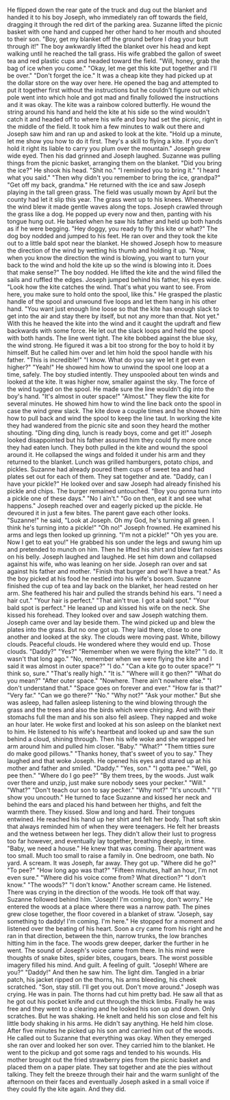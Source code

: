   He flipped down the rear gate of the truck and dug out the blanket and handed it to his boy Joseph, who immediately ran off towards the field, dragging it through the red dirt of the parking area. Suzanne lifted the picnic basket with one hand and cupped her other hand to her mouth and shouted to their son.
  "Boy, get my blanket off the ground before I drag your butt through it!"
  The boy awkwardly lifted the blanket over his head and kept walking until he reached the tall grass. His wife grabbed the gallon of sweet tea and red plastic cups and headed toward the field.
  "Will, honey, grab the bag of ice when you come."
  "Okay, let me get this kite put together and I'll be over."
  "Don't forget the ice."
  It was a cheap kite they had picked up at the dollar store on the way over here. He opened the bag and attempted to put it together first without the instructions but he couldn't figure out which pole went into which hole and got mad and finally followed the instructions and it was okay. The kite was a rainbow colored butterfly. 
  He wound the string around his hand and held the kite at his side so the wind wouldn't catch it and headed off to where his wife and boy had set the picnic, right in the middle of the field. It took him a few minutes to walk out there and Joseph saw him and ran up and asked to look at the kite.
  "Hold up a minute, let me show you how to do it first. They's a skill to flying a kite. If you don't hold it right its liable to carry you plum over the mountain."
  Joseph grew wide eyed. Then his dad grinned and Joseph laughed. Suzanne was pulling things from the picnic basket, arranging them on the blanket.
  "Did you bring the ice?"
  He shook his head.
  "Shit no."
  "I reminded you to bring it."
  "I heard what you said."
  "Then why didn't you remember to bring the ice, grandpa?"
  "Get off my back, grandma."
  He returned with the ice and saw Joseph playing in the tall green grass. The field was usually mown by April but the county had let it slip this year. The grass went up to his knees. Whenever the wind blew it made gentle waves along the tops. Joseph crawled through the grass like a dog. He popped up every now and then, panting with his tongue hung out. He barked when he saw his father and held up both hands as if he were begging.
  "Hey doggy, you ready to fly this kite or what?"
  The dog boy nodded and jumped to his feet. He ran over and they took the kite out to a little bald spot near the blanket.
He showed Joseph how to measure the direction of the wind by wetting his thumb and holding it up.
  "Now, when you know the direction the wind is blowing, you want to turn your back to the wind and hold the kite up so the wind is blowing into it. Does that make sense?"
  The boy nodded.
  He lifted the kite and the wind filled the sails and ruffled the edges. Joseph jumped behind his father, his eyes wide.
  "Look how the kite catches the wind. That's what you want to see. From here, you make sure to hold onto the spool, like this."
  He grasped the plastic handle of the spool and unwound five loops and let them hang in his other hand.
  "You want just enough line loose so that the kite has enough slack to get into the air and stay there by itself, but not any more than that. Not yet."
  With this he heaved the kite into the wind and it caught the updraft and flew backwards with some force. He let out the slack loops and held the spool with both hands. The line went tight. The kite bobbed against the blue sky, the wind strong. He figured it was a bit too strong for the boy to hold it by himself. But he called him over and let him hold the spool handle with his father.
  "This is incredible!"
  "I know. What do you say we let it get even higher?"
  "Yeah!"
  He showed him how to unwind the spool one loop at a time, safely. The boy studied intently. They unspooled about ten winds and looked at the kite. It was higher now, smaller against the sky. The force of the wind tugged on the spool. He made sure the line wouldn't dig into the boy's hand.
  "It's almost in outer space!"
  "Almost."
  They flew the kite for several minutes. He showed him how to wind the line back onto the spool in case the wind grew slack. The kite dove a couple times and he showed him how to pull back and wind the spool to keep the line taut. In working the kite they had wandered from the picnic site and soon they heard the mother shouting.
  "Ding ding ding, lunch is ready boys, come and get it!"
  Joseph looked disappointed but his father assured him they could fly more once they had eaten lunch. They both pulled in the kite and wound the spool around it. He collapsed the wings and folded it under his arm and they returned to the blanket.
  Lunch was grilled hamburgers, potato chips, and pickles. Suzanne had already poured them cups of sweet tea and had plates set out for each of them. They sat together and ate.
  "Daddy, can I have your pickle?"
  He looked over and saw Joseph had already finished his pickle and chips. The burger remained untouched.
	"Boy you gonna turn into a pickle one of these days."
	"No I ain't."
	"Go on then, eat it and see what happens."
	Joseph reached over and eagerly picked up the pickle. He devoured it in just a few bites. The parent gave each other looks.
	"Suzanne!" he said, "Look at Joseph. Oh my God, he's turning all green. I think he's turning into a pickle!"
	"Oh no!"
	Joseph frowned. He examined his arms and legs then looked up grinning.
	"I'm not a pickle!"
	"Oh yes you are. Now I get to eat you!"
	He grabbed his son under the legs and swung him up and pretended to munch on him. Then he lifted his shirt and blew fart noises on his belly. Joseph laughed and laughed. He set him down and collapsed against his wife, who was leaning on her side. Joseph ran over and sat against his father and mother.
	"Finish that burger and we'll have a treat."
	As the boy picked at his food he nestled into his wife's bosom. Suzanne finished the cup of tea and lay back on the blanket, her head rested on her arm. She feathered his hair and pulled the strands behind his ears.
	"I need a hair cut."
	"Your hair is perfect."
	"That ain't true. I got a bald spot."
	"Your bald spot is perfect."
	He leaned up and kissed his wife on the neck. She kissed his forehead. They looked over and saw Joseph watching them. Joseph came over and lay beside them. The wind picked up and blew the plates into the grass. But no one got up. They laid there, close to one another and looked at the sky. The clouds were moving past. White, billowy clouds. Peaceful clouds. He wondered where they would end up. Those clouds.
	"Daddy?"
	"Yes?"
	"Remember when we were flying the kite?"
	"I do. It wasn't that long ago."
	"No, remember when we were flying the kite and I said it was almost in outer space?"
	"I do."
	"Can a kite go to outer space?"
	"I think so, sure."
	"That's really high."
	"It is."
	"Where will it go then?"
	"What do you mean?"
	"After outer space."
	"Nowhere. There ain't nowhere else."
	"I don't understand that."
	"Space goes on forever and ever."
  "How far is that?"
  "Very far."
  "Can we go there?"
  "No."
  "Why not?"
  "Ask your mother."
  But she was asleep, had fallen asleep listening to the wind blowing through the grass and the trees and also the birds which were chirping. And with their stomachs full the man and his son also fell asleep. They napped and woke an hour later. He woke first and looked at his son asleep on the blanket next to him. He listened to his wife's heartbeat and looked up and saw the sun behind a cloud, shining through.
  Then his wife woke and she wrapped her arm around him and pulled him closer.
  "Baby."
	"What?"
  "Them titties sure do make good pillows."
  "Thanks honey, that's sweet of you to say."
  They laughed and that woke Joseph. He opened his eyes and stared up at his mother and father and smiled.
  "Daddy."
  "Yes, son."
  "I gotta pee."
  "Well, go pee then."
  "Where do I go pee?"
  "By them trees, by the woods. Just walk over there and unzip, just make sure nobody sees your pecker."
  "Will."
  "What?"
  "Don't teach our son to say pecker."
	"Why not?"
	"It's uncouth."
	"I'll show you uncouth."
	He turned to face Suzanne and kissed her neck and behind the ears and placed his hand between her thighs, and felt the warmth there. They kissed. Slow and long and hard. Their tongues entwined. He reached his hand up her shirt and felt her body. That soft skin that always reminded him of when they were teenagers. He felt her breasts and the wetness between her legs. They didn't allow their lust to progress too far however, and eventually lay together, breathing deeply, in time.
	"Baby, we need a house."
	He knew that was coming. Their apartment was too small. Much too small to raise a family in. One bedroom, one bath. No yard.
	A scream. It was Joseph, far away.
	They got up.
  "Where did he go?"
  "To pee?"
  "How long ago was that?"
  "Fifteen minutes, half an hour, I'm not even sure."
  "Where did his voice come from? What direction?"
  "I don't know."
  "The woods?"
  "I don't know."
  Another scream came. He listened. There was crying in the direction of the woods. He took off that way. Suzanne followed behind him.
  "Joseph! I'm coming boy, don't worry."
  He entered the woods at a place where there was a narrow path. The pines grew close together, the floor covered in a blanket of straw.
  "Joseph, say something to daddy! I'm coming. I'm here."
  He stopped for a moment and listened over the beating of his heart. Soon a cry came from his right and he ran in that direction, between the thin, narrow trunks, the low branches hitting him in the face.
  The woods grew deeper, darker the further in he went. The sound of Joseph's voice came from there. In his mind were thoughts of snake bites, spider bites, cougars, bears. The worst possible imagery filled his mind. And guilt. A feeling of guilt.
  "Joseph! Where are you?"
  "Daddy!"
  And then he saw him. The light dim. Tangled in a briar patch, his jacket ripped on the thorns, his arms bleeding, his cheek scratched.
  "Son, stay still. I'll get you out. Don't move around."
  Joseph was crying. He was in pain. The thorns had cut him pretty bad. He saw all that as he got out his pocket knife and cut through the thick limbs. Finally he was free and they went to a clearing and he looked his son up and down. Only scratches. But he was shaking. He knelt and held his son close and felt his little body shaking in his arms. He didn't say anything. He held him close.
  After five minutes he picked up his son and carried him out of the woods. He called out to Suzanne that everything was okay. When they emerged she ran over and looked her son over. They carried him to the blanket. He went to the pickup and got some rags and tended to his wounds. His mother brought out the fried strawberry pies from the picnic basket and placed them on a paper plate. They sat together and ate the pies without talking. They felt the breeze through their hair and the warm sunlight of the afternoon on their faces and eventually Joseph asked in a small voice if they could fly the kite again. And they did.
  